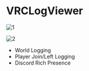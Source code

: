 VRCLogViewer
=
![1](https://user-images.githubusercontent.com/25771678/53702815-71da1680-3e4e-11e9-83d8-87202fdf6540.png)

![2](https://user-images.githubusercontent.com/25771678/53702963-c5009900-3e4f-11e9-87d4-7b3c1992465a.png)

- World Logging
- Player Join/Left Logging
- Discord Rich Presence
